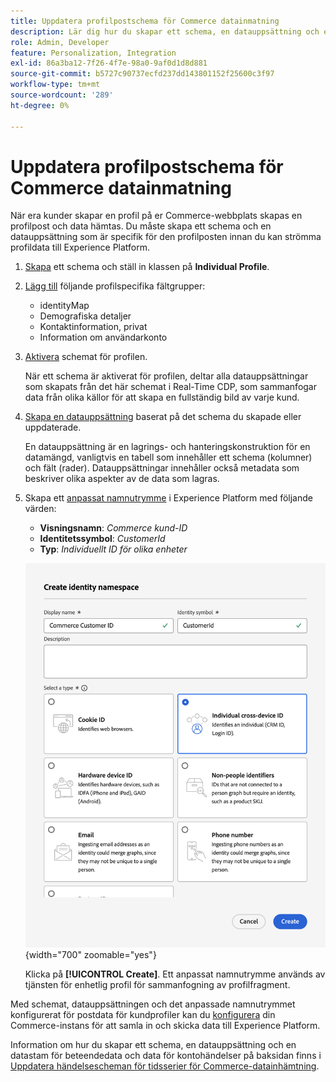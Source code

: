 ```yaml
---
title: Uppdatera profilpostschema för Commerce datainmatning
description: Lär dig hur du skapar ett schema, en datauppsättning och en datastream för att samla in och skicka data från Commerce-profilposter till Experience Platform.
role: Admin, Developer
feature: Personalization, Integration
exl-id: 86a3ba12-7f26-4f7e-98a0-9af0d1d8d881
source-git-commit: b5727c90737ecfd237dd143801152f25600c3f97
workflow-type: tm+mt
source-wordcount: '289'
ht-degree: 0%

---
```


# Uppdatera profilpostschema för Commerce datainmatning

När era kunder skapar en profil på er Commerce-webbplats skapas en profilpost och data hämtas. Du måste skapa ett schema och en datauppsättning som är specifik för den profilposten innan du kan strömma profildata till Experience Platform.

1. [Skapa](https://experienceleague.adobe.com/en/docs/experience-platform/xdm/ui/resources/schemas) ett schema och ställ in klassen på **Individual Profile**.

1. [Lägg till](https://experienceleague.adobe.com/en/docs/experience-platform/xdm/ui/resources/schemas) följande profilspecifika fältgrupper:

   - identityMap
   - Demografiska detaljer
   - Kontaktinformation, privat
   - Information om användarkonto

1. [Aktivera](https://experienceleague.adobe.com/en/docs/experience-platform/xdm/ui/resources/schemas) schemat för profilen.

   När ett schema är aktiverat för profilen, deltar alla datauppsättningar som skapats från det här schemat i Real-Time CDP, som sammanfogar data från olika källor för att skapa en fullständig bild av varje kund.

1. [Skapa en datauppsättning](https://experienceleague.adobe.com/en/docs/platform-learn/implement-mobile-sdk/experience-cloud/platform) baserat på det schema du skapade eller uppdaterade.

   En datauppsättning är en lagrings- och hanteringskonstruktion för en datamängd, vanligtvis en tabell som innehåller ett schema (kolumner) och fält (rader). Datauppsättningar innehåller också metadata som beskriver olika aspekter av de data som lagras.

1. Skapa ett [anpassat namnutrymme](https://experienceleague.adobe.com/en/docs/experience-platform/identity/features/namespaces#create-namespaces) i Experience Platform med följande värden:

   - **Visningsnamn**: _Commerce kund-ID_
   - **Identitetssymbol**: _CustomerId_
   - **Typ**: _Individuellt ID för olika enheter_

   ![Skapa anpassat namnområde](assets/custom-namespace.png){width="700" zoomable="yes"}

   Klicka på **[!UICONTROL Create]**. Ett anpassat namnutrymme används av tjänsten för enhetlig profil för sammanfogning av profilfragment.

Med schemat, datauppsättningen och det anpassade namnutrymmet konfigurerat för postdata för kundprofiler kan du [konfigurera](connect-data.md#data-collection) din Commerce-instans för att samla in och skicka data till Experience Platform.

Information om hur du skapar ett schema, en datauppsättning och en datastam för beteendedata och data för kontohändelser på baksidan finns i [Uppdatera händelsescheman för tidsserier för Commerce-datainhämtning](update-xdm.md).
